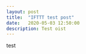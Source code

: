 ```yaml
---
layout: post
title:  "IFTTT test post"
date:   2020-05-03 12:50:00
description: Test oist
---
```


test
